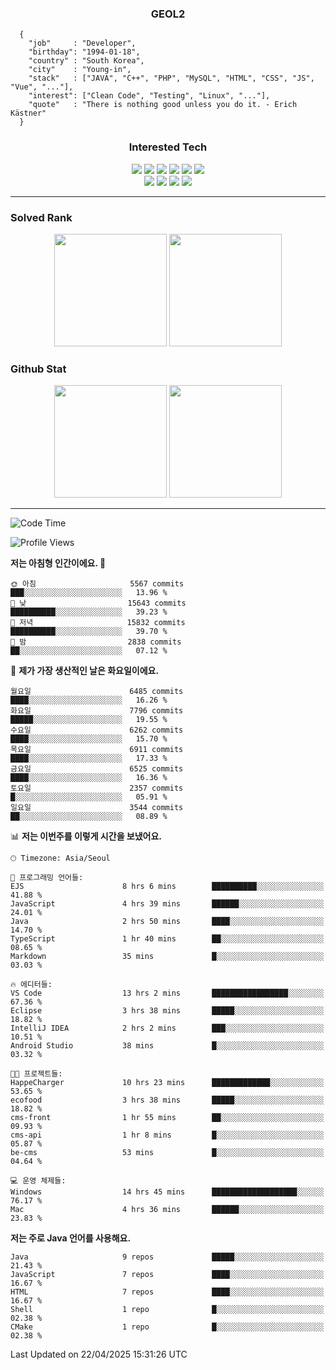 <div align="center">

  ### GEOL2
</div>

```
  {
    "job"     : "Developer",
    "birthday": "1994-01-18",
    "country" : "South Korea",
    "city"    : "Young-in",
    "stack"   : ["JAVA", "C++", "PHP", "MySQL", "HTML", "CSS", "JS", "Vue", "..."],
    "interest": ["Clean Code", "Testing", "Linux", "..."], 
    "quote"   : "There is nothing good unless you do it. - Erich Kästner"
  }
  ```
  
<div align="center">
  
  ### Interested Tech
  
  <img src="https://img.shields.io/badge/Laravel-F05340?style=flat-square&logo=Laravel&logoColor=white">
  <img src="https://img.shields.io/badge/SpringBoot-6DB33F?style=flat-square&logo=SpringBoot&logoColor=white">
  <img src="https://img.shields.io/badge/-NestJs-ea2845?style=flat-square&logo=nestjs&logoColor=white">
  <img src="https://img.shields.io/badge/Express-000000?style=flat-square&logo=Express&logoColor=white">
  <img src="https://img.shields.io/badge/Three.js-000000?style=flat-square&logo=Three.js&logoColor=white">
  <img src="https://img.shields.io/badge/OpenAI-%23412991?style=flat-square&logo=openai&logoColor=white">
  <br>
  <img src="https://img.shields.io/badge/Java-ED8B00?style=flat-square&logo=openjdk&logoColor=white">
  <img src="https://img.shields.io/badge/JavaScript-F7DF1E?style=flat-square&logo=JavaScript&logoColor=black">
  <img src="https://img.shields.io/badge/TypeScript-007acc?style=flat-square&logo=TypeScript&logoColor=black">
  <img src="https://img.shields.io/badge/MySQL-4479A1?style=flat-square&logo=mysql&logoColor=white"><br>

</div>

------------

  ### Solved Rank
  
  <div align="center">
    <img height="180em" src="https://mazassumnida.wtf/api/v2/generate_badge?boj=geol2">
    <img height="180em" src="https://leetcard.jacoblin.cool/Geol2?theme=light&font=Gugi&border=0&radius=20">
  </div>
  
  ### Github Stat 
  <div align="center">
    <img height="180em" src="https://github-readme-stats-git-masterrstaa-rickstaa.vercel.app/api?username=geol2&show_icons=true&theme=dark">
    <img height="180em" src="https://github-readme-stats-git-masterrstaa-rickstaa.vercel.app/api/top-langs/?username=geol2&show_icons=true&hide=css,scss,html&layout=compact&theme=dark&count_private=true&langs_count=8">
  </div>
  
------------
<!--START_SECTION:waka-->
![Code Time](http://img.shields.io/badge/Code%20Time-4%2C092%20hrs%2041%20mins-blue)

![Profile Views](http://img.shields.io/badge/Profile%20Views-0-blue)

**저는 아침형 인간이에요. 🐤** 

```text
🌞 아침                     5567 commits        ███░░░░░░░░░░░░░░░░░░░░░░   13.96 % 
🌆 낮　                     15643 commits       ██████████░░░░░░░░░░░░░░░   39.23 % 
🌃 저녁                     15832 commits       ██████████░░░░░░░░░░░░░░░   39.70 % 
🌙 밤　                     2838 commits        ██░░░░░░░░░░░░░░░░░░░░░░░   07.12 % 
```
📅 **제가 가장 생산적인 날은 화요일이에요.** 

```text
월요일                      6485 commits        ████░░░░░░░░░░░░░░░░░░░░░   16.26 % 
화요일                      7796 commits        █████░░░░░░░░░░░░░░░░░░░░   19.55 % 
수요일                      6262 commits        ████░░░░░░░░░░░░░░░░░░░░░   15.70 % 
목요일                      6911 commits        ████░░░░░░░░░░░░░░░░░░░░░   17.33 % 
금요일                      6525 commits        ████░░░░░░░░░░░░░░░░░░░░░   16.36 % 
토요일                      2357 commits        █░░░░░░░░░░░░░░░░░░░░░░░░   05.91 % 
일요일                      3544 commits        ██░░░░░░░░░░░░░░░░░░░░░░░   08.89 % 
```


📊 **저는 이번주를 이렇게 시간을 보냈어요.** 

```text
🕑︎ Timezone: Asia/Seoul

💬 프로그래밍 언어들: 
EJS                      8 hrs 6 mins        ██████████░░░░░░░░░░░░░░░   41.88 % 
JavaScript               4 hrs 39 mins       ██████░░░░░░░░░░░░░░░░░░░   24.01 % 
Java                     2 hrs 50 mins       ████░░░░░░░░░░░░░░░░░░░░░   14.70 % 
TypeScript               1 hr 40 mins        ██░░░░░░░░░░░░░░░░░░░░░░░   08.65 % 
Markdown                 35 mins             █░░░░░░░░░░░░░░░░░░░░░░░░   03.03 % 

🔥 에디터들: 
VS Code                  13 hrs 2 mins       █████████████████░░░░░░░░   67.36 % 
Eclipse                  3 hrs 38 mins       █████░░░░░░░░░░░░░░░░░░░░   18.82 % 
IntelliJ IDEA            2 hrs 2 mins        ███░░░░░░░░░░░░░░░░░░░░░░   10.51 % 
Android Studio           38 mins             █░░░░░░░░░░░░░░░░░░░░░░░░   03.32 % 

🐱‍💻 프로젝트들: 
HappeCharger             10 hrs 23 mins      █████████████░░░░░░░░░░░░   53.65 % 
ecofood                  3 hrs 38 mins       █████░░░░░░░░░░░░░░░░░░░░   18.82 % 
cms-front                1 hr 55 mins        ██░░░░░░░░░░░░░░░░░░░░░░░   09.93 % 
cms-api                  1 hr 8 mins         █░░░░░░░░░░░░░░░░░░░░░░░░   05.87 % 
be-cms                   53 mins             █░░░░░░░░░░░░░░░░░░░░░░░░   04.64 % 

💻 운영 체제들: 
Windows                  14 hrs 45 mins      ███████████████████░░░░░░   76.17 % 
Mac                      4 hrs 36 mins       ██████░░░░░░░░░░░░░░░░░░░   23.83 % 
```

**저는 주로 Java 언어를 사용해요.** 

```text
Java                     9 repos             █████░░░░░░░░░░░░░░░░░░░░   21.43 % 
JavaScript               7 repos             ████░░░░░░░░░░░░░░░░░░░░░   16.67 % 
HTML                     7 repos             ████░░░░░░░░░░░░░░░░░░░░░   16.67 % 
Shell                    1 repo              █░░░░░░░░░░░░░░░░░░░░░░░░   02.38 % 
CMake                    1 repo              █░░░░░░░░░░░░░░░░░░░░░░░░   02.38 % 
```




 Last Updated on 22/04/2025 15:31:26 UTC
<!--END_SECTION:waka-->

<div align="center">
  
  <!-- [![Hits](https://hits.seeyoufarm.com/api/count/incr/badge.svg?url=https%3A%2F%2Fgithub.com%2Fgeol2&count_bg=%2379C83D&title_bg=%23555555&icon=myspace.svg&icon_color=%23E7E7E7&title=hits&edge_flat=false)](https://hits.seeyoufarm.com) -->
  
</div>

<!--
**Geol2/Geol2** is a ✨ _special_ ✨ repository because its `README.md` (this file) appears on your GitHub profile.

Here are some ideas to get you started:
- 🔭 I’m currently working on ...
- 🌱 I’m currently learning ...
- 👯 I’m looking to collaborate on ...
- 🤔 I’m looking for help with ...
- 💬 Ask me about ...
- 📫 How to reach me: ...
- 😄 Pronouns: ...
- ⚡ Fun fact: ...
-->
